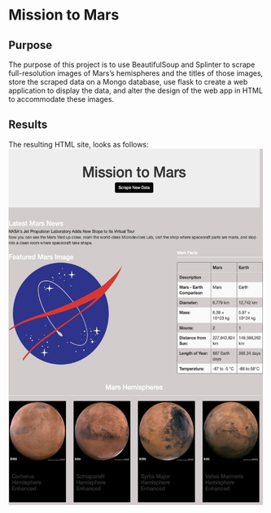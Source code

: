 # Mission to Mars

## Purpose
The purpose of this project is to use BeautifulSoup and Splinter to scrape full-resolution images of Mars’s hemispheres and the titles of those images, store the scraped data on a Mongo database, use flask to create a web application to display the data, and alter the design of the web app in HTML to accommodate these images.

## Results
The resulting HTML site, looks as follows:
<img src="Resources/html_site.png" width="500" height="700"> 
